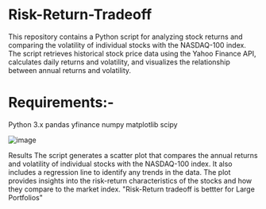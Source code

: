 # Risk-Return-Tradeoff
This repository contains a Python script for analyzing stock returns and comparing the volatility of individual stocks with the NASDAQ-100 index. The script retrieves historical stock price data using the Yahoo Finance API, calculates daily returns and volatility, and visualizes the relationship between annual returns and volatility.


# Requirements:-
Python 3.x
pandas
yfinance
numpy
matplotlib
scipy

![image](https://github.com/itsmekartikgupta/Risk-Return-Tradeoff/assets/80156877/c3c35c86-00bb-4a94-8345-4176aba7f6eb)



Results
The script generates a scatter plot that compares the annual returns and volatility of individual stocks with the NASDAQ-100 index. It also includes a regression line to identify any trends in the data. The plot provides insights into the risk-return characteristics of the stocks and how they compare to the market index.
"Risk-Return tradeoff is bettter for Large Portfolios"

